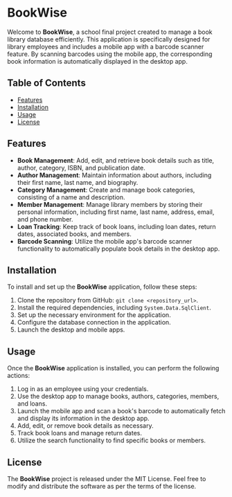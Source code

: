 BookWise
========

Welcome to **BookWise**, a school final project created to manage a book library database efficiently. This application is specifically designed for library employees and includes a mobile app with a barcode scanner feature. By scanning barcodes using the mobile app, the corresponding book information is automatically displayed in the desktop app.

Table of Contents
-----------------

*   [Features](#features)
*   [Installation](#installation)
*   [Usage](#usage)
*   [License](#license)

Features
--------

*   **Book Management**: Add, edit, and retrieve book details such as title, author, category, ISBN, and publication date.
*   **Author Management**: Maintain information about authors, including their first name, last name, and biography.
*   **Category Management**: Create and manage book categories, consisting of a name and description.
*   **Member Management**: Manage library members by storing their personal information, including first name, last name, address, email, and phone number.
*   **Loan Tracking**: Keep track of book loans, including loan dates, return dates, associated books, and members.
*   **Barcode Scanning**: Utilize the mobile app's barcode scanner functionality to automatically populate book details in the desktop app.

Installation
------------

To install and set up the **BookWise** application, follow these steps:

1.  Clone the repository from GitHub: `git clone <repository_url>`.
2.  Install the required dependencies, including `System.Data.SqlClient`.
3.  Set up the necessary environment for the application.
4.  Configure the database connection in the application.
5.  Launch the desktop and mobile apps.

Usage
-----

Once the **BookWise** application is installed, you can perform the following actions:

1.  Log in as an employee using your credentials.
2.  Use the desktop app to manage books, authors, categories, members, and loans.
3.  Launch the mobile app and scan a book's barcode to automatically fetch and display its information in the desktop app.
4.  Add, edit, or remove book details as necessary.
5.  Track book loans and manage return dates.
6.  Utilize the search functionality to find specific books or members.

License
-------

The **BookWise** project is released under the MIT License. Feel free to modify and distribute the software as per the terms of the license.